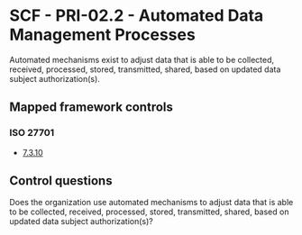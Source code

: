 # SCF - PRI-02.2 - Automated Data Management Processes
Automated mechanisms exist to adjust data that is able to be collected, received, processed, stored, transmitted, shared, based on updated data subject authorization(s).
## Mapped framework controls
### ISO 27701
- [7.3.10](../iso27701/7310.md)
  
## Control questions
Does the organization use automated mechanisms to adjust data that is able to be collected, received, processed, stored, transmitted, shared, based on updated data subject authorization(s)?
  